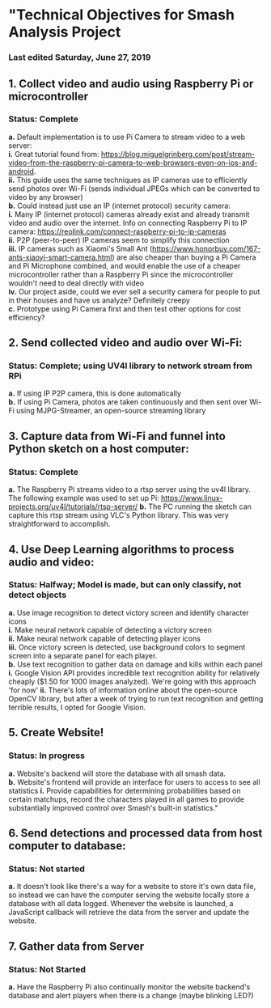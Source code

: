 # "Technical Objectives for Smash Analysis Project
### Last edited Saturday, June 27, 2019

## 1.	Collect video and audio using Raspberry Pi or microcontroller
### Status: Complete
  **a.**	Default implementation is to use Pi Camera to stream video to a web server:     
    **i.**	Great tutorial found from: https://blog.miguelgrinberg.com/post/stream-video-from-the-raspberry-pi-camera-to-web-browsers-even-on-ios-and-android.   
    **ii.**	This guide uses the same techniques as IP cameras use to efficiently send photos over Wi-Fi (sends individual JPEGs which can be converted to video by any browser)   
  **b.**	Could instead just use an IP (internet protocol) security camera:   
    **i.**	Many IP (internet protocol) cameras already exist and already transmit video and audio over the internet. Info on connecting Raspberry Pi to IP camera: https://reolink.com/connect-raspberry-pi-to-ip-cameras   
    **ii.**	P2P (peer-to-peer) IP cameras seem to simplify this connection   
    **iii.**	IP cameras such as Xiaomi's Small Ant (https://www.honorbuy.com/167-ants-xiaoyi-smart-camera.html) are also cheaper than buying a Pi Camera and Pi Microphone combined, and would enable the use of a cheaper microcontroller rather than a Raspberry Pi since the microcontroller wouldn't need to deal directly with video   
    **iv.**	 Our project aside, could we ever sell a security camera for people to put in their houses and have us analyze? Definitely creepy   
  **c.**	Prototype using Pi Camera first and then test other options for cost efficiency?   


## 2.	Send collected video and audio over Wi-Fi:
### Status: Complete; using UV4l library to network stream from RPi

  **a.**	If using IP P2P camera, this is done automatically   
  **b.**	If using Pi Camera, photos are taken continuously and then sent over Wi-Fi using MJPG-Streamer, an open-source streaming library   

## 3.	Capture data from Wi-Fi and funnel into Python sketch on a host computer:
### Status: Complete

  **a.**	The Raspberry Pi streams video to a rtsp server using the uv4l library.  The following example was used to set up Pi: https://www.linux-projects.org/uv4l/tutorials/rtsp-server/
  **b.**	The PC running the sketch can capture this rtsp stream using VLC's Python library.  This was very straightforward to accomplish.


## 4.	Use Deep Learning algorithms to process audio and video:
### Status: Halfway; Model is made, but can only classify, not detect objects

  **a.**	Use image recognition to detect victory screen and identify character icons   
    **i.** Make neural network capable of detecting a victory screen    
    **ii.** Make neural network capable of detecting player icons    
    **iii.** Once victory screen is detected, use background colors to segment screen into a separate panel for each player.    
  **b.**	Use text recognition to gather data on damage and kills within each panel   
    **i.**	Google Vision API provides incredible text recognition ability for relatively cheaply ($1.50 for 1000 images analyzed).  We're going with this approach 'for now'
    **ii.** There's lots of information online about the open-source OpenCV library, but after a week of trying to run text recognition and getting terrible results, I opted for Google Vision.  


## 5.	Create Website!
### Status: In progress

   **a.**	Website's backend will store the database with all smash data.  
   **b.**	Website's frontend will provide an interface for users to access to see all statistics
        **i.**	Provide capabilities for determining probabilities based on certain matchups, record the characters played in all games to provide substantially improved control over Smash's built-in statistics."

## 6.	Send detections and processed data from host computer to database:
### Status: Not started

   **a.**	It doesn't look like there's a way for a website to store it's own data file, so instead we can have the computer serving the website locally store a database with all data logged.  Whenever the website is launched, a JavaScript callback will retrieve the data from the server and update the website.

## 7.	Gather data from Server
### Status: Not Started

  **a.**	Have the Raspberry Pi also continually monitor the website backend's database and alert players when there is a change (maybe blinking LED?)
